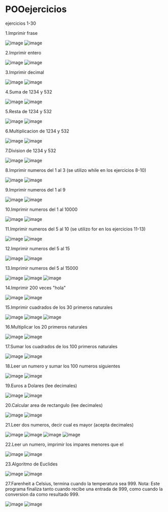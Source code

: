 # POOejercicios
ejercicios 1-30

1.Imprimir frase

![image](https://github.com/user-attachments/assets/ddff6424-ba39-4947-852a-4aed3e04010d)
![image](https://github.com/user-attachments/assets/d1d27ab2-4e51-434b-83e4-3c913a38acee)

2.Imprimir entero

![image](https://github.com/user-attachments/assets/10c9642a-ddd1-4678-b77a-055bb2d8e614)
![image](https://github.com/user-attachments/assets/94cf6f55-a44b-44da-931d-df76e5b282a0)

3.Imprimir decimal

![image](https://github.com/user-attachments/assets/888decc3-79bb-492b-aa31-634ab339519d)
![image](https://github.com/user-attachments/assets/762a0ec5-a67b-485b-a49e-1557b1851769)

4.Suma de 1234 y 532 

![image](https://github.com/user-attachments/assets/cf4a6730-40d4-446b-971b-472baf763bfc)
![image](https://github.com/user-attachments/assets/26c27552-f20f-42eb-9581-72d4cbd47db0)

5.Resta de 1234 y 532 

![image](https://github.com/user-attachments/assets/ec584b88-d852-4790-872e-ea34a6f4317b)
![image](https://github.com/user-attachments/assets/2d253024-4964-4e01-a4b5-755745b34037)

6.Multiplicacion de 1234 y 532 

![image](https://github.com/user-attachments/assets/1363bf5d-c358-4013-97a0-c09e373666ed)
![image](https://github.com/user-attachments/assets/cbea66d7-d51a-4e7b-9832-3cbf048adca2)

7.Division de 1234 y 532 

![image](https://github.com/user-attachments/assets/09cb41c4-fa11-4ed7-90a7-b21031c92b70)
![image](https://github.com/user-attachments/assets/e9091126-e4a8-4164-8084-2bccb759566e)

8.Imprimir numeros del 1 al 3 (se utilizo while en los ejercicios 8-10)

![image](https://github.com/user-attachments/assets/d2a42fdc-5b90-4ee5-a022-96bcbdb765b4)
![image](https://github.com/user-attachments/assets/b04a3aab-c81c-40d2-afea-cf2688bc587b)

9.Imprimir numeros del 1 al 9

![image](https://github.com/user-attachments/assets/c991c0d3-d146-43bc-9fce-9fc5617415b1)
![image](https://github.com/user-attachments/assets/7646caea-c75a-477e-884d-8e055891cfae)

10.Imprimir numeros del 1 al 10000

![image](https://github.com/user-attachments/assets/b405e230-f273-42ce-8440-65cac115b451)
![image](https://github.com/user-attachments/assets/977cbc36-bfe5-4d58-bbc3-dca6c06718af)

11.Imprimir numeros del 5 al 10 (se utilizo for en los ejercicios 11-13)

![image](https://github.com/user-attachments/assets/97a2c24b-c6c4-4afc-af0f-8369061fa1a5)
![image](https://github.com/user-attachments/assets/1afd04b6-5f26-49a8-8c05-59854326cf9c)

12.Imprimir numeros del 5 al 15

![image](https://github.com/user-attachments/assets/3aed259f-c856-46e7-9433-365c24dd4a86)
![image](https://github.com/user-attachments/assets/42f89c01-20d2-4958-b365-ca022412fc96)

13.Imprimir numeros del 5 al 15000

![image](https://github.com/user-attachments/assets/408823e5-599e-49c9-94df-acae8c8f7835)
![image](https://github.com/user-attachments/assets/d3330da8-82a8-4477-8267-31585146f755)
![image](https://github.com/user-attachments/assets/58c81ae6-a64d-4b14-91ac-5794c1c2a690)

14.Imprimir 200 veces "hola"

![image](https://github.com/user-attachments/assets/775c6b8b-03d5-4b20-a299-0353ca1533ec)
![image](https://github.com/user-attachments/assets/71969061-7369-49c8-afb5-525844ba87bb)

15.Imprimir cuadrados de los 30 primeros naturales

![image](https://github.com/user-attachments/assets/240e1d23-6b3b-4136-8034-9e32dbe464d1)
![image](https://github.com/user-attachments/assets/dc192721-495d-4a0d-8790-75469bbf6480)
![image](https://github.com/user-attachments/assets/40a1032e-ac5d-42bf-a5e1-bd8f32971d72)

16.Multiplicar los 20 primeros naturales

![image](https://github.com/user-attachments/assets/7a857a03-72fa-4cac-b28c-68757a419cb2)
![image](https://github.com/user-attachments/assets/dab090c3-a2b2-4401-b255-f4b8d9fa182e)

17.Sumar los cuadrados de los 100 primeros naturales

![image](https://github.com/user-attachments/assets/f487b311-42f9-4d53-abd4-e9e062d84ee9)
![image](https://github.com/user-attachments/assets/e11f608d-4898-4112-bd22-8a354d5bb42e)

18.Leer un numero y sumar los 100 numeros siguientes

![image](https://github.com/user-attachments/assets/5cbcbd90-f9b4-4874-b454-1f5aeb438361)
![image](https://github.com/user-attachments/assets/6a0af24b-cd34-4254-9095-88cbff8730bb)

19.Euros a Dolares (lee decimales)

![image](https://github.com/user-attachments/assets/4f8c8dcb-0ac1-499a-9c21-0a68ab4a41a3)
![image](https://github.com/user-attachments/assets/a72d677f-945c-461f-a8f7-ba961631822c)

20.Calcular area de rectangulo (lee decimales)

![image](https://github.com/user-attachments/assets/d701bd20-676e-4a2b-8c99-e6541c6c7815)
![image](https://github.com/user-attachments/assets/648d7dc4-1a8d-4528-a3d3-367df5b5500f)

21.Leer dos numeros, decir cual es mayor (acepta decimales)

![image](https://github.com/user-attachments/assets/6f9fdcf9-6fe5-4110-b8a2-44ce73e5750d)
![image](https://github.com/user-attachments/assets/70a684cf-05a3-43f6-a265-c0d7456fb029)
![image](https://github.com/user-attachments/assets/b2851904-8dd8-40d8-87fd-58fb47ca4db5)
![image](https://github.com/user-attachments/assets/31d26b90-c435-4e6e-b9c3-c6a4c337defa)

22.Leer un numero, imprimir los impares menores que el

![image](https://github.com/user-attachments/assets/f002f647-cc5e-4b3e-9027-d878a92eb470)
![image](https://github.com/user-attachments/assets/abe5a46d-633f-4545-b8fd-3e08d2dfcc6c)

23.Algoritmo de Euclides

![image](https://github.com/user-attachments/assets/b023ab87-c367-4b86-8b4c-b4bedad83c2c)
![image](https://github.com/user-attachments/assets/43c824b0-174d-4ee8-bad4-9b4f18ad3184)

27.Farenheit a Celsius, termina cuando la temperatura sea 999. Nota: Este programa finaliza tanto cuando recibe una entrada de 999, como cuando la conversion da como resultado 999.

![image](https://github.com/user-attachments/assets/3b48863a-ecdb-48d4-8240-aa597c930a69)
![image](https://github.com/user-attachments/assets/a85119b5-c69d-479c-8997-6de469b4411d)
